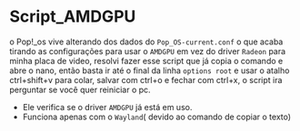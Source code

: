 # Script_AMDGPU

o Pop!_os vive alterando dos dados do `Pop_OS-current.conf` o que acaba tirando as configurações para usar o `AMDGPU` em vez do driver `Radeon` para minha placa de video, resolvi fazer esse script que já copia o comando e abre o nano, então basta ir até o final da linha `options root` e usar o atalho ctrl+shift+v para colar, salvar com ctrl+o e fechar com ctrl+x, o script ira perguntar se você quer reiniciar o pc. 

- Ele verifica se o driver `AMDGPU` já está em uso.
- Funciona apenas com o `Wayland`( devido ao comando de copiar o texto) 
